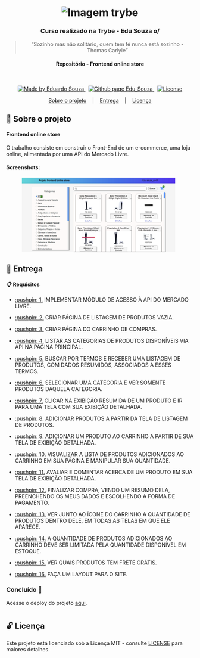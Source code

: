 <h1 align="center">
  <img align="center" alt="Imagem trybe" src="https://i.ibb.co/d4W2x4g/trybe.png" width="300px" />
</h1>

<h3 align="center">
  Curso realizado na Trybe - Edu Souza o/
</h3>

<blockquote align="center">“Sozinho mas não solitário, quem tem fé nunca está sozinho - Thomas Carlyle”</blockquote>

<h4 align="center">
  Repositório - Frontend online store 
</h4>

<br/>

<p align="center">
  <a href="https://github.com/EduSouza-programmer"    target="_blank">
    <img alt="Made by Eduardo Souza" src="https://img.shields.io/badge/made%20by-Edu%20Souza-%23F8952D">
  </a>&nbsp;
  <a href="https://edusouza-programmer.github.io/" target="_blank">
    <img alt="Github page Edu_Souza " src="https://img.shields.io/badge/Github%20page-Edu_Souza-orange">
  </a>&nbsp;
  <a href="#" >
    <img alt="License" src="https://img.shields.io/badge/license-MIT-%23F8952D">
  </a>
</p>

<p align="center">
  <a href="#rocket-Sobre-o-projeto">Sobre o projeto</a>&nbsp; &nbsp; |&nbsp; &nbsp;
  <a href="#postbox-Entrega"">Entrega</a>&nbsp; &nbsp; |&nbsp; &nbsp;
  <a href="#unlock-Licença">Licença</a>
</p>

## :rocket: Sobre o projeto

#### Frontend online store 

O trabalho consiste em construir o Front-End de um e-commerce, uma loja online, alimentada por uma API do Mercado Livre.

#### Screenshots:

<p align=center >
  <img height="200px"  src="./img/home_desktop.png"> &nbsp;
</p>

## :postbox: Entrega

#### :clipboard: Requisitos

- <p><a href="#1"> :pushpin: 1.</a> IMPLEMENTAR MÓDULO DE ACESSO À API DO MERCADO LIVRE.</p>
- <p><a href="#2"> :pushpin: 2.</a> CRIAR PÁGINA DE LISTAGEM DE PRODUTOS VAZIA.</p>
- <p><a href="#3"> :pushpin: 3.</a> CRIAR PÁGINA DO CARRINHO DE COMPRAS.</p>
- <p><a href="#4"> :pushpin: 4.</a> LISTAR AS CATEGORIAS DE PRODUTOS DISPONÍVEIS VIA API NA PÁGINA PRINCIPAL.</p>
- <p><a href="#5"> :pushpin: 5.</a> BUSCAR POR TERMOS E RECEBER UMA LISTAGEM DE PRODUTOS, COM DADOS RESUMIDOS, ASSOCIADOS A ESSES TERMOS.</p>
- <p><a href="#6"> :pushpin: 6.</a> SELECIONAR UMA CATEGORIA E VER SOMENTE PRODUTOS DAQUELA CATEGORIA.</p>
- <p><a href="#7"> :pushpin: 7.</a> CLICAR NA EXIBIÇÃO RESUMIDA DE UM PRODUTO E IR PARA UMA TELA COM SUA EXIBIÇÃO DETALHADA.</p>
- <p><a href="#8"> :pushpin: 8.</a> ADICIONAR PRODUTOS A PARTIR DA TELA DE LISTAGEM DE PRODUTOS.</p>
- <p><a href="#9"> :pushpin: 9.</a> ADICIONAR UM PRODUTO AO CARRINHO A PARTIR DE SUA TELA DE EXIBIÇÃO DETALHADA.</p>
- <p><a href="#10"> :pushpin: 10.</a> VISUALIZAR A LISTA DE PRODUTOS ADICIONADOS AO CARRINHO EM SUA PÁGINA E MANIPULAR SUA QUANTIDADE.</p>
- <p><a href="#11"> :pushpin: 11.</a> AVALIAR E COMENTAR ACERCA DE UM PRODUTO EM SUA TELA DE EXIBIÇÃO DETALHADA.</p>
- <p><a href="#12"> :pushpin: 12.</a> FINALIZAR COMPRA, VENDO UM RESUMO DELA, PREENCHENDO OS MEUS DADOS E ESCOLHENDO A FORMA DE PAGAMENTO.</p>
- <p><a href="#13"> :pushpin: 13.</a> VER JUNTO AO ÍCONE DO CARRINHO A QUANTIDADE DE PRODUTOS DENTRO DELE, EM TODAS AS TELAS EM QUE ELE APARECE.</p>
- <p><a href="#14"> :pushpin: 14.</a> A QUANTIDADE DE PRODUTOS ADICIONADOS AO CARRINHO DEVE SER LIMITADA PELA QUANTIDADE DISPONÍVEL EM ESTOQUE.</p>
- <p><a href="#15"> :pushpin: 15.</a> VER QUAIS PRODUTOS TEM FRETE GRÁTIS.</p>
- <p><a href="#16"> :pushpin: 16.</a> FAÇA UM LAYOUT PARA O SITE.</p>

  
### Concluído :rocket:

Acesse o deploy do projeto [aqui](https://edusouza-programmer.github.io/Trybe_Projeto_14-2_Edu_Souza/).

#
## :unlock: Licença

Este projeto está licenciado sob a Licença MIT - consulte [LICENSE](https://opensource.org/licenses/MIT) para maiores detalhes.
